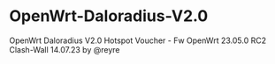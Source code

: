 # OpenWrt-Daloradius-V2.0
OpenWrt Daloradius V2.0 Hotspot Voucher - Fw OpenWrt 23.05.0 RC2 Clash-Wall 14.07.23 by @reyre

